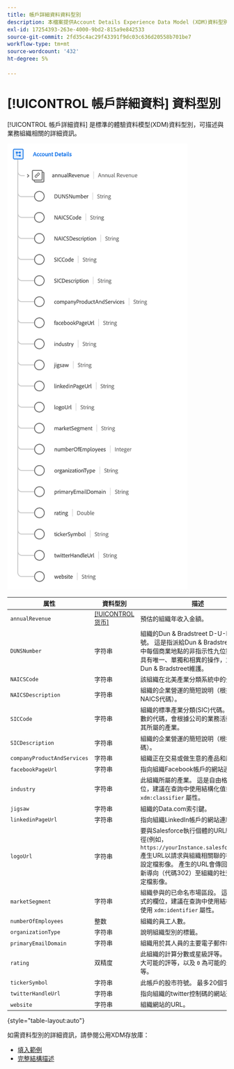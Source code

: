 ```yaml
---
title: 帳戶詳細資料資料型別
description: 本檔案提供Account Details Experience Data Model (XDM)資料型別的概述。
exl-id: 17254393-263e-4000-9bd2-815a9e842533
source-git-commit: 2fd35c4ac29f43391f9dc03c636d20558b701be7
workflow-type: tm+mt
source-wordcount: '432'
ht-degree: 5%

---
```


# [!UICONTROL 帳戶詳細資料] 資料型別

[!UICONTROL 帳戶詳細資料] 是標準的體驗資料模型(XDM)資料型別，可描述與業務組織相關的詳細資訊。

![資料型別結構](../images/data-types/account-details.png)

| 属性 | 資料型別 | 描述 |
| --- | --- | --- |
| `annualRevenue` | [[!UICONTROL 货币]](./currency.md) | 預估的組織年收入金額。 |
| `DUNSNumber` | 字符串 | 組織的Dun &amp; Bradstreet D-U-N-S編號。 這是指派給Dun &amp; Bradstreet資料庫中每個商業地點的非指示性九位數數字，具有唯一、單獨和相異的操作，並完全由Dun &amp; Bradstreet維護。 |
| `NAICSCode` | 字符串 | 該組織在北美產業分類系統中的分類。 |
| `NAICSDescription` | 字符串 | 組織的企業營運的簡短說明（根據其NAICS代碼）。 |
| `SICCode` | 字符串 | 組織的標準產業分類(SIC)代碼。 這是四位數的代碼，會根據公司的業務活動來分類其所屬的產業。 |
| `SICDescription` | 字符串 | 組織的企業營運的簡短說明（根據其SIC代碼）。 |
| `companyProductAndServices` | 字符串 | 組織正在交易或做生意的產品和服務。 |
| `facebookPageUrl` | 字符串 | 指向組織Facebook帳戶的網站連結。 |
| `industry` | 字符串 | 此組織所屬的產業。 這是自由格式的欄位，建議在查詢中使用結構化值或使用 `xdm:classifier` 屬性。 |
| `jigsaw` | 字符串 | 組織的Data.com索引鍵。 |
| `linkedinPageUrl` | 字符串 | 指向組織LinkedIn帳戶的網站連結。 |
| `logoUrl` | 字符串 | 要與Salesforce執行個體的URL結合的路徑(例如， `https://yourInstance.salesforce.com/`)產生URL以請求與組織相關聯的社交網路設定檔影像。 產生的URL會傳回HTTP重新導向（代碼302）至組織的社交網路設定檔影像。 |
| `marketSegment` | 字符串 | 組織參與的已命名市場區段。 這是自由格式的欄位，建議在查詢中使用結構化值或使用 `xdm:identifier` 屬性。 |
| `numberOfEmployees` | 整数 | 組織的員工人數。 |
| `organizationType` | 字符串 | 說明組織型別的標籤。 |
| `primaryEmailDomain` | 字符串 | 組織用於其人員的主要電子郵件網域。 |
| `rating` | 双精度 | 此組織的計算分數或星級評等。 `1` 表示最大可能的評等，以及 `0` 為可能的最低評等。 |
| `tickerSymbol` | 字符串 | 此帳戶的股市符號。 最多20個字元。 |
| `twitterHandleUrl` | 字符串 | 指向組織的twitter控制碼的網站連結。 |
| `website` | 字符串 | 組織網站的URL。 |

{style="table-layout:auto"}

如需資料型別的詳細資訊，請參閱公用XDM存放庫：

* [填入範例](https://github.com/adobe/xdm/blob/master/components/datatypes/b2b/account-organization.example.1.json)
* [完整結構描述](https://github.com/adobe/xdm/blob/master/components/datatypes/b2b/account-organization.schema.json)
